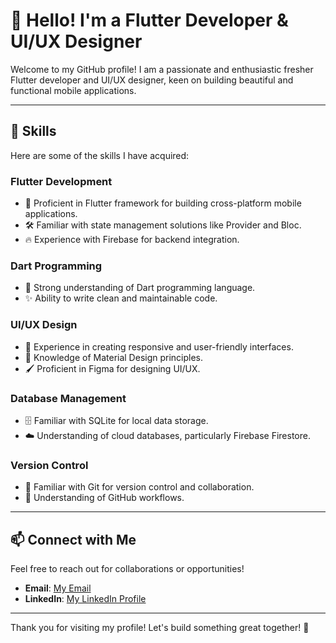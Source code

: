 # 👋 Hello! I'm a Flutter Developer & UI/UX Designer

Welcome to my GitHub profile! I am a passionate and enthusiastic fresher Flutter developer and UI/UX designer, keen on building beautiful and functional mobile applications.

---

## 🚀 Skills

Here are some of the skills I have acquired:

### Flutter Development
- 🌟 Proficient in Flutter framework for building cross-platform mobile applications.
- 🛠 Familiar with state management solutions like Provider and Bloc.
- 🔥 Experience with Firebase for backend integration.

### Dart Programming
- 📜 Strong understanding of Dart programming language.
- ✨ Ability to write clean and maintainable code.

### UI/UX Design
- 🎨 Experience in creating responsive and user-friendly interfaces.
- 📱 Knowledge of Material Design principles.
- 🖌 Proficient in Figma for designing UI/UX.

### Database Management
- 🗄 Familiar with SQLite for local data storage.
- ☁️ Understanding of cloud databases, particularly Firebase Firestore.

### Version Control
- 🔧 Familiar with Git for version control and collaboration.
- 🐙 Understanding of GitHub workflows.

---

## 📫 Connect with Me

Feel free to reach out for collaborations or opportunities!

- **Email**: [My Email](mailto:ravishankarpradhan76@gmail.com)
- **LinkedIn**: [My LinkedIn Profile](https://www.linkedin.com/in/yourprofile)

---

Thank you for visiting my profile! Let's build something great together! 🎉
